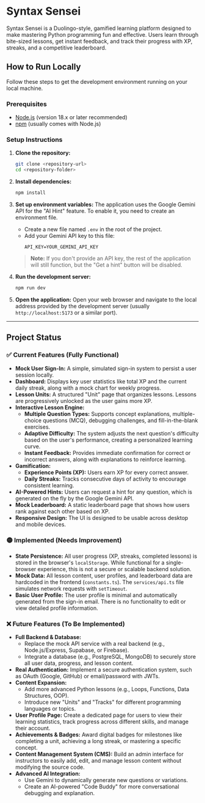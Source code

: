# Syntax Sensei

Syntax Sensei is a Duolingo-style, gamified learning platform designed to make mastering Python programming fun and effective. Users learn through bite-sized lessons, get instant feedback, and track their progress with XP, streaks, and a competitive leaderboard.

## How to Run Locally

Follow these steps to get the development environment running on your local machine.

### Prerequisites

- [Node.js](https://nodejs.org/) (version 18.x or later recommended)
- [npm](https://www.npmjs.com/) (usually comes with Node.js)

### Setup Instructions

1.  **Clone the repository:**
    ```bash
    git clone <repository-url>
    cd <repository-folder>
    ```

2.  **Install dependencies:**
    ```bash
    npm install
    ```

3.  **Set up environment variables:**
    The application uses the Google Gemini API for the "AI Hint" feature. To enable it, you need to create an environment file.

    - Create a new file named `.env` in the root of the project.
    - Add your Gemini API key to this file:
      ```
      API_KEY=YOUR_GEMINI_API_KEY
      ```
    > **Note:** If you don't provide an API key, the rest of the application will still function, but the "Get a hint" button will be disabled.

4.  **Run the development server:**
    ```bash
    npm run dev
    ```

5.  **Open the application:**
    Open your web browser and navigate to the local address provided by the development server (usually `http://localhost:5173` or a similar port).

---

## Project Status

### ✅ Current Features (Fully Functional)

-   **Mock User Sign-In:** A simple, simulated sign-in system to persist a user session locally.
-   **Dashboard:** Displays key user statistics like total XP and the current daily streak, along with a mock chart for weekly progress.
-   **Lesson Units:** A structured "Unit" page that organizes lessons. Lessons are progressively unlocked as the user gains more XP.
-   **Interactive Lesson Engine:**
    -   **Multiple Question Types:** Supports concept explanations, multiple-choice questions (MCQ), debugging challenges, and fill-in-the-blank exercises.
    -   **Adaptive Difficulty:** The system adjusts the next question's difficulty based on the user's performance, creating a personalized learning curve.
    -   **Instant Feedback:** Provides immediate confirmation for correct or incorrect answers, along with explanations to reinforce learning.
-   **Gamification:**
    -   **Experience Points (XP):** Users earn XP for every correct answer.
    -   **Daily Streaks:** Tracks consecutive days of activity to encourage consistent learning.
-   **AI-Powered Hints:** Users can request a hint for any question, which is generated on the fly by the Google Gemini API.
-   **Mock Leaderboard:** A static leaderboard page that shows how users rank against each other based on XP.
-   **Responsive Design:** The UI is designed to be usable across desktop and mobile devices.

### 🟡 Implemented (Needs Improvement)

-   **State Persistence:** All user progress (XP, streaks, completed lessons) is stored in the browser's `localStorage`. While functional for a single-browser experience, this is not a secure or scalable backend solution.
-   **Mock Data:** All lesson content, user profiles, and leaderboard data are hardcoded in the frontend (`constants.ts`). The `services/api.ts` file simulates network requests with `setTimeout`.
-   **Basic User Profile:** The user profile is minimal and automatically generated from the sign-in email. There is no functionality to edit or view detailed profile information.

### ❌ Future Features (To Be Implemented)

-   **Full Backend & Database:**
    -   Replace the mock API service with a real backend (e.g., Node.js/Express, Supabase, or Firebase).
    -   Integrate a database (e.g., PostgreSQL, MongoDB) to securely store all user data, progress, and lesson content.
-   **Real Authentication:** Implement a secure authentication system, such as OAuth (Google, GitHub) or email/password with JWTs.
-   **Content Expansion:**
    -   Add more advanced Python lessons (e.g., Loops, Functions, Data Structures, OOP).
    -   Introduce new "Units" and "Tracks" for different programming languages or topics.
-   **User Profile Page:** Create a dedicated page for users to view their learning statistics, track progress across different skills, and manage their account.
-   **Achievements & Badges:** Award digital badges for milestones like completing a unit, achieving a long streak, or mastering a specific concept.
-   **Content Management System (CMS):** Build an admin interface for instructors to easily add, edit, and manage lesson content without modifying the source code.
-   **Advanced AI Integration:**
    -   Use Gemini to dynamically generate new questions or variations.
    -   Create an AI-powered "Code Buddy" for more conversational debugging and explanation.
